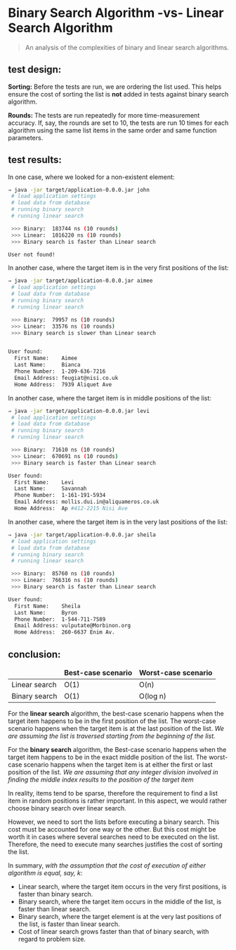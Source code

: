
# Binary Search Algorithm -vs- Linear Search Algorithm

> An analysis of the complexities of binary and linear search algorithms.

## test design:

**Sorting:** Before the tests are run, we are ordering the list used. This
helps ensure the cost of sorting the list is **not** added in tests against
binary search algorithm.

**Rounds:** The tests are run repeatedly for more time-measurement accuracy.
If, say, the rounds are set to 10, the tests are run 10 times for each
algorithm using the same list items in the same order and same function
parameters.


## test results:

In one case, where we looked for a non-existent element:

```bash
⇒ java -jar target/application-0.0.0.jar john
 # load application settings
 # load data from database
 # running binary search
 # running linear search

 >>> Binary:  183744 ns (10 rounds)
 >>> Linear:  1016220 ns (10 rounds)
 >>> Binary search is faster than Linear search

User not found!
```

In another case, where the target item is in the very first positions
of the list:

```bash
⇒ java -jar target/application-0.0.0.jar aimee
 # load application settings
 # load data from database
 # running binary search
 # running linear search

 >>> Binary:  79957 ns (10 rounds)
 >>> Linear:  33576 ns (10 rounds)
 >>> Binary search is slower than Linear search


User found:
  First Name:    Aimee
  Last Name:     Bianca
  Phone Number:  1-209-636-7216
  Email Address: feugiat@nisi.co.uk
  Home Address:  7939 Aliquet Ave
```

In another case, where the target item is in middle positions of the list:

```bash
⇒ java -jar target/application-0.0.0.jar levi
 # load application settings
 # load data from database
 # running binary search
 # running linear search

 >>> Binary:  71610 ns (10 rounds)
 >>> Linear:  670691 ns (10 rounds)
 >>> Binary search is faster than Linear search

User found:
  First Name:    Levi
  Last Name:     Savannah
  Phone Number:  1-161-191-5934
  Email Address: mollis.dui.in@aliquameros.co.uk
  Home Address:  Ap #412-2215 Nisi Ave
```

In another case, where the target item is in the very last positions of
the list:

```bash
⇒ java -jar target/application-0.0.0.jar sheila
 # load application settings
 # load data from database
 # running binary search
 # running linear search

 >>> Binary:  85760 ns (10 rounds)
 >>> Linear:  766316 ns (10 rounds)
 >>> Binary search is faster than Linear search

User found:
  First Name:    Sheila
  Last Name:     Byron
  Phone Number:  1-544-711-7589
  Email Address: vulputate@Morbinon.org
  Home Address:  260-6637 Enim Av.
```


## conclusion:

<table>
    <thead>
        <tr>
            <td></td>
            <td><strong>Best-case scenario</strong></td>
            <td><strong>Worst-case scenario</strong></td>
        </tr>
    </thead>
    <tbody>
        <tr>
            <td>Linear search</td>
            <td>O(1)</td>
            <td>O(n)</td>
        </tr>
        <tr>
            <td>Binary search</td>
            <td>O(1)</td>
            <td>O(log n)</td>
        </tr>
    </tbody>
</table>

For the **linear search** algorithm, the best-case scenario happens when the target
item happens to be in the first position of the list. The worst-case scenario
happens when the target item is at the last position of the list. *We are
assuming the list is traversed starting from the beginning of the list.*

For the **binary search** algorithm, the Best-case scenario happens when the target
item happens to be in the exact middle position of the list. The worst-case scenario
happens when the target item is at either the first or last position of the list. *We
are assuming that any integer division involved in finding the middle index results to
the position of the target item*

In reality, items tend to be sparse, therefore the requirement to find a list item in
random positions is rather important. In this aspect, we would rather choose binary
search over linear search.

However, we need to sort the lists before executing a binary search. This cost must be
accounted for one way or the other. But this cost might be worth it in cases where
several searches need to be executed on the list. Therefore, the need to execute
many searches justifies the cost of sorting the list.

In summary, *with the assumption that the cost of execution of either algorithm is equal, say, k*:

  * Linear search, where the target item occurs in the very first positions, is faster than binary search.
  * Binary search, where the target item occurs in the middle of the list, is faster than linear search.
  * Binary search, where the target element is at the very last positions of the list, is faster than linear search.
  * Cost of linear search grows faster than that of binary search, with regard to problem size.
